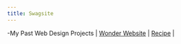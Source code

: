 ```yaml
---
title: Swagsite
---
```

-My Past Web Design Projects
| [Wonder Website](/wonderwebsite/index_.html) | [Recipe](/page) |

